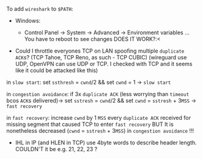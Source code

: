 To add `wireshark` to `$PATH`:
- Windows:
	- Control Panel -> System -> Advanced -> Environment variables ...
	  You have to reboot to see changes
	  DOES IT WORK?:<


- Could I throttle everyones TCP on LAN spoofing multiple `duplicate ACK`s? (TCP Tahoe, TCP Reno, as such - TCP CUBIC)
(wireguard use UDP, OpenVPN can use UDP or TCP. I checked with TCP and it seems like it could be attacked like this)

in `slow start`:
set `ssthresh` = `cwnd`/2 && set `cwnd` = 1 -> `slow start`

in `congestion avoidance`:
if 3x `duplicate ACK` (less worrying than `timeout` bcos `ACK`s delivered)-> set `sstresh` = `cwnd`/2 && set `cwnd` = `sstresh` + 3`MSS` -> `fast recovery`

in `fast recovery`:
increase `cwnd` by 1 `MSS` every `duplicate ACK`  received for missing segment that caused TCP to enter `fast recovery`
BUT
It is nonetheless decreased (`cwnd` = `sstresh` + 3`MSS`) in `congestion avoidance` !!!

- IHL in IP (and HLEN in TCP) use 4byte words to describe header length.
  COULDN'T it be e.g.  21, 22, 23 ?
